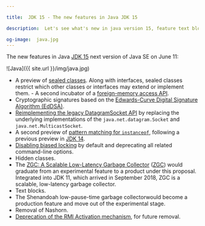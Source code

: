```yaml
---

title:  JDK 15 - The new features in Java JDK 15

description:  Let's see what's new in java version 15, feature text blocks, garbage collectors, hidden classes.

og-image:  java.jpg
---
```


The new features in Java [JDK 15](https://openjdk.java.net/projects/jdk/15/) next version of Java SE on June 11:

<!--more-->

![Java]({{ site.url }}/img/java.jpg)

- A preview of [sealed classes](https://openjdk.java.net/jeps/360). Along with interfaces, sealed classes restrict which other classes or interfaces may extend or implement them.  - A second incubator of a [foreign-memory access API](https://openjdk.java.net/jeps/383).
 - Cryptographic signatures based on the [Edwards-Curve Digital Signature Algorithm (EdDSA)](https://openjdk.java.net/jeps/339).
 - [Reimplementing the legacy DatagramSocket API](https://openjdk.java.net/jeps/373) by replacing the underlying implementations of the `java.net.datagram.Socket` and `java.net.MulticastSocket`.
 - A second preview of [pattern matching for  `instanceof`](https://openjdk.java.net/jeps/375), following a previous preview in [JDK 14](https://www.infoworld.com/article/3436795/jdk-14-the-new-features-in-java-14.html).
- [Disabling biased locking](https://openjdk.java.net/jeps/374) by default and deprecating all related command-line options.
 - Hidden classes.
 - The [ZGC: A Scalable Low-Latency Garbage Collector](https://openjdk.java.net/jeps/377) ([ZGC](https://openjdk.java.net/jeps/377)) would graduate from an experimental feature to a product under this proposal. Integrated into JDK 11, which arrived in September 2018, ZGC is a scalable, low-latency garbage collector.
 - Text blocks.
 - The Shenandoah low-pause-time garbage collectorwould become a production feature and move out of the experimental stage.
 - Removal of Nashorn.
 - [Deprecation of the RMI Activation mechanism](https://openjdk.java.net/jeps/385), for future removal.
  
